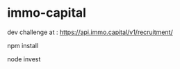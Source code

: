 # immo-capital

dev challenge at : https://api.immo.capital/v1/recruitment/

npm install 

node invest
